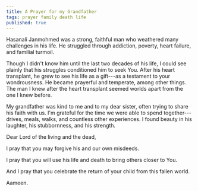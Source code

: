 ```yaml
---
title: A Prayer for my Grandfather
tags: prayer family death life
published: true
---
```

Hasanali Janmohmed was a strong, faithful man who weathered many challenges in his life. He struggled through addiction, poverty, heart failure, and familial turmoil.

Though I didn't know him until the last two decades of his life, I could see plainly that his struggles conditioned him to seek You. After his heart transplant, he grew to see his life as a gift---as a testament to your wondrousness. He became prayerful and temperate, among other things. The man I knew after the heart transplant seemed worlds apart from the one I knew before.

My grandfather was kind to me and to my dear sister, often trying to share his faith with us. I'm grateful for the time we were able to spend together---drives, meals, walks, and countless other experiences. I found beauty in his laughter, his stubbornness, and his strength.

Dear Lord of the living and the dead,

I pray that you may forgive his and our own misdeeds.

I pray that you will use his life and death to bring others closer to You. 

And I pray that you celebrate the return of your child from this fallen world.

Aameen.